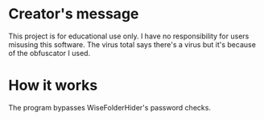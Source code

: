 # Creator's message
This project is for educational use only. I have no responsibility for users misusing this software.
The virus total says there's a virus but it's because of the obfuscator I used.

# How it works
The program bypasses WiseFolderHider's password checks.
